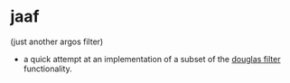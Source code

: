 # jaaf
(just another argos filter)

- a quick attempt at an implementation of a subset of the [douglas filter](https://www.usgs.gov/software/douglas-argos-filter-algorithm) functionality.
